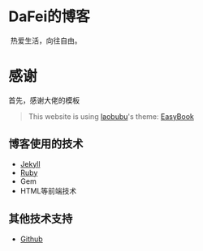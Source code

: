 # DaFei的博客
​	热爱生活，向往自由。

# 感谢

首先，感谢大佬的模板

> This website is using [laobubu](http://laobubu.net)'s theme: [EasyBook](https://github.com/laobubu/jekyll-theme-EasyBook)

## 博客使用的技术

- [Jekyll](https://www.jekyll.com.cn/)
- [Ruby](https://rubygems.org/)
- Gem
- HTML等前端技术

## 其他技术支持
- [Github](https://github.com/)
